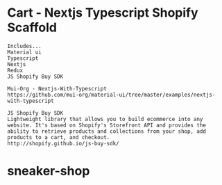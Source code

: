 # Cart - Nextjs Typescript Shopify Scaffold
    Includes...
    Material ui
    Typescript
    Nextjs
    Redux
    JS Shopify Buy SDK

    Mui-Org - Nextjs-With-Typescript
    https://github.com/mui-org/material-ui/tree/master/examples/nextjs-with-typescript

    JS Shopify Buy SDK
    Lightweight library that allows you to build ecommerce into any website. It's based on Shopify's Storefront API and provides the ability to retrieve products and collections from your shop, add products to a cart, and checkout.
    http://shopify.github.io/js-buy-sdk/





<!-- 





    import React, { useContext } from 'react'
import { shallowEqual, useSelector } from 'react-redux'
import makeStyles from '@material-ui/core/styles/makeStyles'
import { PageAnimations, Motions, CartItem } from '@/src/types/interfaces/index'
import Button from '@material-ui/core/Button/Button'
import Link from '../src/Link'
import PageTransition from '@/src/components/ui/hoc/PageTransition'
import GridContainer from '@/src/components/ui/grid/GridContainer'
import { calcTotalCost, countTotalItems } from '@/src/utils/Calc'
import { CSSProperties } from '@material-ui/styles'
import { color } from '@/src/ColorPalette'
import ItemCard from '@/components/cart/itemcard'
import theme from '@/src/Theme'
import useMediaQuery from '@material-ui/core/useMediaQuery/useMediaQuery'

interface IProps {
  pageStyle: CSSProperties
  pageAnimations: PageAnimations
  motions: Motions
  cartItems: CartItem[]
  cartTotal: number
}

const useStyles = makeStyles((theme) => ({
  circularProgressWrapper: {
    margin: '80px auto 0px',
  },
  cartDetailsBox: {
    // borderBottom:  `2px solid ${color.dimGray}`,
    padding: '20px 70px 30px',
  },
  itemsListContainer: {
    overflow: 'auto',
    height: '350px',
    minWidth: '370px',
    width: '360px',
    marginTop: '20px',
    marginBottom: '60px',
    paddingRight: '10px',
    paddingLeft: '10px',
    textAlign: 'center',
    border: `0.5px solid ${theme.palette.common.dimGray}`,
    backgroundColor: theme.palette.common.offWhite,
    borderRadius: '4px',
    boxShadow: '0px 0px 8px rgba(0,0,0,0.07)',
    [theme.breakpoints.up('sm')]: {
      width: '590px',
    },
    [theme.breakpoints.up('md')]: {
      width: '620px',
    },
  },
  checkoutBtn: {
    color: theme.palette.common.dimGray,
    // font: '0.8rem Raleway',
    textTransform: 'none',
    letterSpacing: '0.5px',
    padding: '12px 25px',
    boxShadow: '0px 0px 4px rgba(0,0,0,0.1)',
    border: `1px solid ${theme.palette.common.dimGray}`,
    // transition: 'color 0.3s',
    marginBottom: '60px',
    '&:hover': {
      color: theme.palette.common.cadetBlue,
    },
  },
}))

const ItemsList = (props: any) => {
  const classes = useStyles()

  return (
    <div className={classes.itemsListContainer}>
      {props.lineItems?.length > 0 ? (
        props.lineItems.map((item: any, index: number) => (
          <ItemCard
            key={item.title + item.size + index}
            title={item.title}
            quantity={item.quantity}
            size={item.variant.title.split(' /')[0]}
            price={item.variant.price}
            src={item.variant.image.src}
            id={item.id}
          />
        ))
      ) : (
        <span>Your Cart Is Empty</span>
      )}
    </div>
  )
}

const Stats = (props: any) => {
  const classes = useStyles()

  return (
    <div className={classes.cartDetailsBox}>
      {'Cart Total: $' + calcTotalCost(props.lineItems)}
      <br />
      {'Total Items in Cart: ' + countTotalItems(props.lineItems)}
    </div>
  )
}

export default function CartPage(props: IProps) {
  const checkout = useSelector(
    (state: any) => state.checkoutReducer.checkout,
    shallowEqual
  )
  const classes = useStyles()
  const matches = {
    sm: useMediaQuery(theme.breakpoints.up('sm')),
    xl: useMediaQuery(theme.breakpoints.up('xl'))
  } 
  return (
    <PageTransition
      pageStyle={props.pageStyle}
      pageAnimations={props.pageAnimations}
    >
      <GridContainer
        direction={matches.xl ? "row" : "column"}
        justify="center"
        alignItems="center"
        margin="160px auto 0"
        xs={matches.xl ? 6 : 12}
      >
        <Stats lineItems={checkout?.lineItems} />
        <GridContainer direction="column" alignItems="center">
          <ItemsList
            lineItems={checkout?.lineItems}
            countTotalItems={countTotalItems}
          />
          <Button
            disabled={checkout?.lineItems === 0}
            component={Link}
            href={checkout?.webUrl ? checkout?.webUrl : '/'}
            className={classes.checkoutBtn}
          >
            Continue To Checkout
          </Button>
        </GridContainer>
      </GridContainer>
    </PageTransition>
  )
} -->
# sneaker-shop
